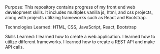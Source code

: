 Purpose: This repository contains progress of my front end web development skills. It includes multiples vanilla js, html, and css projects, along with projects utilizing frameworks such as React and Bootstrap.

Technologies Learned: HTML, CSS, JavaScript, React, Bootstrap

Skills Learned: I learned how to create a web application. I learned how to utilize different frameworks. I learned how to create a REST API and make API calls.
